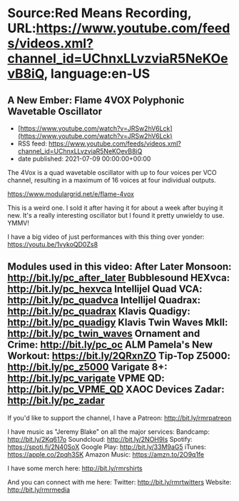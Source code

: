 # Source:Red Means Recording, URL:https://www.youtube.com/feeds/videos.xml?channel_id=UChnxLLvzviaR5NeKOevB8iQ, language:en-US

## A New Ember: Flame 4VOX Polyphonic Wavetable Oscillator
 - [https://www.youtube.com/watch?v=JRSw2hV6Lck](https://www.youtube.com/watch?v=JRSw2hV6Lck)
 - RSS feed: https://www.youtube.com/feeds/videos.xml?channel_id=UChnxLLvzviaR5NeKOevB8iQ
 - date published: 2021-07-09 00:00:00+00:00

The 4Vox is a quad wavetable oscillator with up to four voices per VCO channel, resulting
in a maximum of 16 voices at four individual outputs. 

https://www.modulargrid.net/e/flame-4vox

This is a weird one. I sold it after having it for about a week after buying it new. It's a really interesting oscillator but I found it pretty unwieldy to use. YMMV!

I have a big video of just performances with this thing over yonder: https://youtu.be/1vykoQD0Zs8

Modules used in this video:
After Later Monsoon:  http://bit.ly/pc_after_later
Bubblesound HEXvca: http://bit.ly/pc_hexvca
Intellijel Quad VCA: http://bit.ly/pc_quadvca
Intellijel Quadrax: http://bit.ly/pc_quadrax
Klavis Quadigy: http://bit.ly/pc_quadigy
Klavis Twin Waves MkII: http://bit.ly/pc_twin_waves
Ornament and Crime:  http://bit.ly/pc_oc
ALM Pamela's New Workout: https://bit.ly/2QRxnZO
Tip-Top Z5000: http://bit.ly/pc_z5000
Varigate 8+: http://bit.ly/pc_varigate
VPME QD: http://bit.ly/pc_VPME_QD
XAOC Devices Zadar: http://bit.ly/pc_zadar
------------------------------------
If you'd like to support the channel, I have a Patreon:  http://bit.ly/rmrpatreon

I have music as "Jeremy Blake" on all the major services: 
Bandcamp: http://bit.ly/2Kq617o
Soundcloud: http://bit.ly/2NOH9Is
Spotify: https://spoti.fi/2N40SoX
Google Play: http://bit.ly/33M9aG5
iTunes: https://apple.co/2pqh3SK
Amazon Music: https://amzn.to/2O9q1fe

I have some merch here: http://bit.ly/rmrshirts

And you can connect with me here: 
Twitter: http://bit.ly/rmrtwitters
Website: http://bit.ly/rmrmedia

